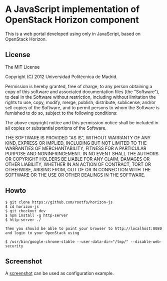 # A JavaScript implementation of OpenStack Horizon component 

This is a web portal developed using only in JavaScript, based on OpenStack Horizon.


## License

The MIT License

Copyright (C) 2012 Universidad Politécnica de Madrid.

Permission is hereby granted, free of charge, to any person obtaining a copy of this software and associated documentation files (the "Software"), to deal in the Software without restriction, including without limitation the rights to use, copy, modify, merge, publish, distribute, sublicense, and/or sell copies of the Software, and to permit persons to whom the Software is furnished to do so, subject to the following conditions:

The above copyright notice and this permission notice shall be included in all copies or substantial portions of the Software.

THE SOFTWARE IS PROVIDED "AS IS", WITHOUT WARRANTY OF ANY KIND, EXPRESS OR IMPLIED, INCLUDING BUT NOT LIMITED TO THE WARRANTIES OF MERCHANTABILITY, FITNESS FOR A PARTICULAR PURPOSE AND NONINFRINGEMENT. IN NO EVENT SHALL THE AUTHORS OR COPYRIGHT HOLDERS BE LIABLE FOR ANY CLAIM, DAMAGES OR OTHER LIABILITY, WHETHER IN AN ACTION OF CONTRACT, TORT OR OTHERWISE, ARISING FROM, OUT OF OR IN CONNECTION WITH THE SOFTWARE OR THE USE OR OTHER DEALINGS IN THE SOFTWARE.
## Howto


    $ git clone https://github.com/rootfs/horizon-js
    $ cd horizon-js
    $ git checkout dev
    $ npm install -g http-server
    $ http-server ./

    Then you should be able to point your browser to http://localhost:8080 and login to your OpenStack using 

    $ /usr/bin/google-chrome-stable --user-data-dir="/tmp/" --disable-web-security
    
## Screenshot

 A [screenshot](horizon-js.png) can be used as configuration example.
